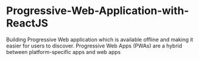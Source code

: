 # Progressive-Web-Application-with-ReactJS
Building Progressive Web application which is available offline and making it easier for users to discover. Progressive Web Apps (PWAs) are a hybrid between platform-specific apps and web apps
